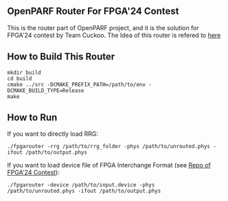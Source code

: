 ## OpenPARF Router For FPGA'24 Contest

This is the router part of OpenPARF project, and it is the solution for FPGA'24 contest by Team Cuckoo. The Idea of this router is refered to [here](https://xilinx.github.io/fpga24_routing_contest/results.html)

## How to Build This Router

```
mkdir build
cd build
cmake ../src -DCMAKE_PREFIX_PATH=/path/to/env -DCMAKE_BUILD_TYPE=Release
make
```

## How to Run
If you want to directly load RRG:
```
./fpgarouter -rrg /path/to/rrg_folder -phys /path/to/unrouted.phys -ifout /path/to/output.phys
```
If you want to load device file of FPGA Interchange Format (see [Repo of FPGA'24 Contest](https://github.com/Xilinx/fpga24_routing_contest)):
```
./fpgarouter -device /path/to/input.device -phys /path/to/unrouted.phys -ifout /path/to/output.phys
```
